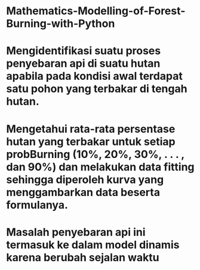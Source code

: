 # Mathematics-Modelling-of-Forest-Burning-with-Python

# Mengidentifikasi suatu proses penyebaran api di suatu hutan apabila pada kondisi awal terdapat satu pohon yang terbakar di tengah hutan.
# Mengetahui rata-rata persentase hutan yang terbakar untuk setiap probBurning (10%, 20%, 30%, . . . , dan 90%) dan melakukan data fitting sehingga diperoleh kurva yang menggambarkan data beserta formulanya.
# Masalah penyebaran api ini termasuk ke dalam model dinamis karena berubah sejalan waktu

